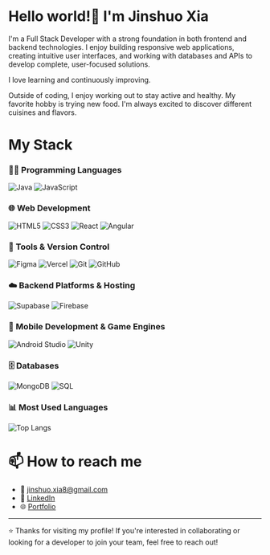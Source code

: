 # Hello world!👋  I'm Jinshuo Xia

I'm a Full Stack Developer with a strong foundation in both frontend and backend technologies. I enjoy building responsive web applications, creating intuitive user interfaces, and working with databases and APIs to develop complete, user-focused solutions.

I love learning and continuously improving.

Outside of coding, I enjoy working out to stay active and healthy.
My favorite hobby is trying new food. I'm always excited to discover different cuisines and flavors.

# My Stack
### 👨‍💻 Programming Languages  
![Java](https://img.shields.io/badge/Java-007396?style=for-the-badge&logo=java&logoColor=white)
![JavaScript](https://img.shields.io/badge/JavaScript-F7DF1E?style=for-the-badge&logo=javascript&logoColor=black)

### 🌐 Web Development  
![HTML5](https://img.shields.io/badge/HTML5-E34F26?style=for-the-badge&logo=html5&logoColor=white)
![CSS3](https://img.shields.io/badge/CSS3-1572B6?style=for-the-badge&logo=css3&logoColor=white)
![React](https://img.shields.io/badge/React-20232A?style=for-the-badge&logo=react&logoColor=61DAFB)
![Angular](https://img.shields.io/badge/Angular-DD0031?style=for-the-badge&logo=angular&logoColor=white)

### 🧰 Tools & Version Control  
![Figma](https://img.shields.io/badge/Figma-F24E1E?style=for-the-badge&logo=figma&logoColor=white) 
![Vercel](https://img.shields.io/badge/Vercel-000000?style=for-the-badge&logo=vercel&logoColor=white) 
![Git](https://img.shields.io/badge/Git-F05032?style=for-the-badge&logo=git&logoColor=white) 
![GitHub](https://img.shields.io/badge/GitHub-181717?style=for-the-badge&logo=github&logoColor=white)

### ☁️ Backend Platforms & Hosting  
![Supabase](https://img.shields.io/badge/Supabase-3ECF8E?style=for-the-badge&logo=supabase&logoColor=white) 
![Firebase](https://img.shields.io/badge/Firebase-FFCA28?style=for-the-badge&logo=firebase&logoColor=black)

### 📱 Mobile Development & Game Engines  
![Android Studio](https://img.shields.io/badge/Android_Studio-3DDC84?style=for-the-badge&logo=android-studio&logoColor=white) 
![Unity](https://img.shields.io/badge/Unity-000000?style=for-the-badge&logo=unity&logoColor=white)

### 🗄️ Databases  
![MongoDB](https://img.shields.io/badge/MongoDB-47A248?style=for-the-badge&logo=mongodb&logoColor=white) 
![SQL](https://img.shields.io/badge/SQL-4479A1?style=for-the-badge&logo=mysql&logoColor=white)


### 📊 Most Used Languages  
![Top Langs](https://github-readme-stats.vercel.app/api/top-langs/?username=jinshuo-xia&layout=compact&theme=radical)

# 📫 How to reach me

- 📧 jinshuo.xia8@gmail.com  
- 💼 [LinkedIn](https://www.linkedin.com/in/jinshuo-xia/)  
- 🌐 [Portfolio]([https://portfolio-v2-eosin-psi.vercel.app/](https://portfolio-angular-ochre-xi.vercel.app/))

---

⭐ Thanks for visiting my profile! If you're interested in collaborating or looking for a developer to join your team, feel free to reach out!
